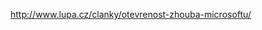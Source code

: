<!-- dcterms:identifier = riderweblog#243 -->
<!-- dcterms:title = Otevřenost - zhouba Microsoftu -->
<!-- dcterms:abstract = Jistě se najde dost lidí, kteří začnou vidět rudě, ledva zahlédnou slova „otevřenost“ a „Microsoft“ v jedné větě. Nicméně soudím, že Microsoft je otevřený až příliš a tato otevřenost se pro něj stává přítěží a rizikem, jehož se ale nelze dost dobře zbavit. -->
<!-- np9:categoryId = 2 -->
<!-- x4w:category = Lidé a jiná zvěř -->
<!-- np9:authorId = 1 -->
<!-- np9:authorEmail = michal.valasek@altairis.cz -->
<!-- dcterms:creator = Michal Altair Valášek -->
<!-- dcterms:created = 2010-04-12T12:25:05.58+02:00 -->
<!-- dcterms:dateAccepted = 2010-04-12T12:25:17.033+02:00 -->
<!-- x4w:alternateUrl = http://www.lupa.cz/clanky/otevrenost-zhouba-microsoftu/ -->

http://www.lupa.cz/clanky/otevrenost-zhouba-microsoftu/